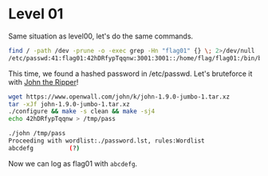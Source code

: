 # Level 01

Same situation as level00, let's do the same commands.

```sh
find / -path /dev -prune -o -exec grep -Hn "flag01" {} \; 2>/dev/null
/etc/passwd:41:flag01:42hDRfypTqqnw:3001:3001::/home/flag/flag01:/bin/bash
```

This time, we found a hashed password in /etc/passwd.
Let's bruteforce it with [John the Ripper](https://www.openwall.com/john/)!

```sh
wget https://www.openwall.com/john/k/john-1.9.0-jumbo-1.tar.xz
tar -xJf john-1.9.0-jumbo-1.tar.xz
./configure && make -s clean && make -sj4
echo 42hDRfypTqqnw > /tmp/pass

./john /tmp/pass
Proceeding with wordlist:./password.lst, rules:Wordlist
abcdefg          (?)

```

Now we can log as flag01 with `abcdefg`.
